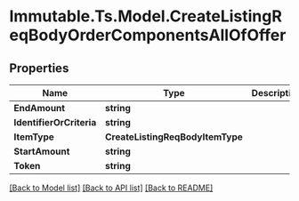 # Immutable.Ts.Model.CreateListingReqBodyOrderComponentsAllOfOffer

## Properties

Name | Type | Description | Notes
------------ | ------------- | ------------- | -------------
**EndAmount** | **string** |  | 
**IdentifierOrCriteria** | **string** |  | 
**ItemType** | **CreateListingReqBodyItemType** |  | 
**StartAmount** | **string** |  | 
**Token** | **string** |  | 

[[Back to Model list]](../README.md#documentation-for-models) [[Back to API list]](../README.md#documentation-for-api-endpoints) [[Back to README]](../README.md)

